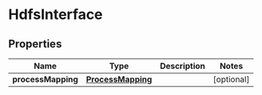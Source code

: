 
# HdfsInterface

## Properties
Name | Type | Description | Notes
------------ | ------------- | ------------- | -------------
**processMapping** | [**ProcessMapping**](ProcessMapping.md) |  |  [optional]



